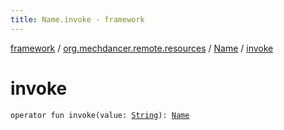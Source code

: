 ```yaml
---
title: Name.invoke - framework
---
```


[framework](../../index.html) / [org.mechdancer.remote.resources](../index.html) / [Name](index.html) / [invoke](./invoke.html)

# invoke

`operator fun invoke(value: `[`String`](https://kotlinlang.org/api/latest/jvm/stdlib/kotlin/-string/index.html)`): `[`Name`](index.html)